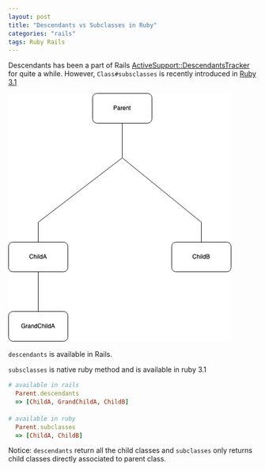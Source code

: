 ```yaml
---
layout: post
title: "Descendants vs Subclasses in Ruby"
categories: "rails"
tags: Ruby Rails
---
```


Descendants has been a part of Rails [ActiveSupport::DescendantsTracker](https://api.rubyonrails.org/classes/ActiveSupport/DescendantsTracker.html) for quite a while. However, `Class#subsclasses` is recently introduced in [Ruby 3.1](https://sapidlabs.com/ruby/2022/01/21/ruby-3-adds-subclasses-method.html)

<img src="/assets/images/ruby-3-1-adds-subclasses-method/ruby-3-1-subclasses.png" alt="ruby-subclasses" class="img-center img-50-imp">

`descendants` is available in Rails.

`subsclasses` is native ruby method and is available in ruby 3.1

```ruby
# available in rails
  Parent.descendants
  => [ChildA, GrandChildA, ChildB]

# available in ruby
  Parent.subclasses
  => [ChildA, ChildB]
```

Notice: `descendants` return all the child classes and `subclasses` only returns child classes directly associated to parent class.

